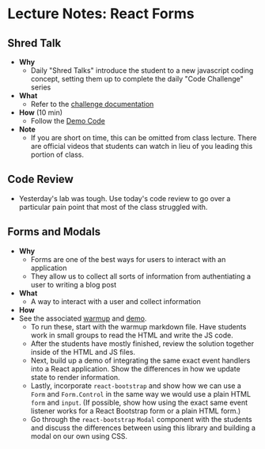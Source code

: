 # Lecture Notes: React Forms

## Shred Talk

- **Why**
  - Daily "Shred Talks" introduce the student to a new javascript coding concept, setting them up to complete the daily "Code Challenge" series
- **What**
  - Refer to the [challenge documentation](../challenges/README.md)
- **How** (10 min)
  - Follow the [Demo Code](../challenges/DEMO.md)
- **Note**
  - If you are short on time, this can be omitted from class lecture. There are official videos that students can watch in lieu of you leading this portion of class.

## Code Review

- Yesterday's lab was tough. Use today's code review to go over a particular pain point that most of the class struggled with.

## Forms and Modals

- **Why**
  - Forms are one of the best ways for users to interact with an application
  - They allow us to collect all sorts of information from authentiating a user to writing a blog post
- **What**
  - A way to interact with a user and collect information
- **How**
- See the associated [warmup](../demo/forms-warmup) and [demo](../demo/forms-demo).
  - To run these, start with the warmup markdown file. Have students work in small groups to read the HTML and write the JS code.
  - After the students have mostly finished, review the solution together inside of the HTML and JS files.
  - Next, build up a demo of integrating the same exact event handlers into a React application. Show the differences in how we update state to render information.
  - Lastly, incorporate `react-bootstrap` and show how we can use a `Form` and `Form.Control` in the same way we would use a plain HTML `form` and `input`. (If possible, show how using the exact same event listener works for a React Bootstrap form or a plain HTML form.)
  - Go through the `react-bootstrap` `Modal` component with the students and discuss the differences between using this library and building a modal on our own using CSS.
